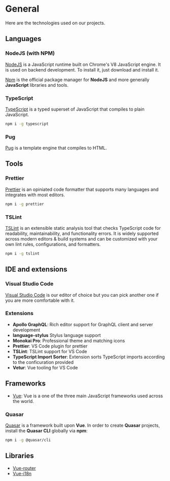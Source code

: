 # General

Here are the technologies used on our projects.

## Languages

### NodeJS (with NPM)

[NodeJS](https://nodejs.org) is a JavaScript runtime built on Chrome's V8 JavaScript engine. It is used on backend development. To
install it, just download and install it.

[Npm](https://www.npmjs.com/) is the official package manager for **NodeJS** and more generally **JavaScript** libraries and tools.

### TypeScript

[TypeScript](https://www.typescriptlang.org/) is a typed superset of JavaScript that compiles to plain JavaScript.

```bash
npm i -g typescript
```

### Pug

[Pug](https://pugjs.org/) is a template engine that compiles to HTML.

## Tools

### Prettier

[Prettier](https://prettier.io/) is an opiniated code formatter that supports many languages and integrates with most editors.

```bash
npm i -g prettier
```

### TSLint

[TSLint](https://palantir.github.io/tslint/) is an extensible static analysis tool that checks TypeScript code for readability,
maintainability, and functionality errors. It is widely supported across modern editors & build systems and can be customized with your own
lint rules, configurations, and formatters.

```bash
npm i -g tslint
```

## IDE and extensions

### Visual Studio Code

[Visual Studio Code](https://code.visualstudio.com/) is our editor of choice but you can pick another one if you are more comfortable with
it.

### Extensions

- **Apollo GraphQL**: Rich editor support for GraphQL client and server development
- **language-stylus** Stylus language support
- **Monokai Pro**: Professional theme and matching icons
- **Prettier**: VS Code plugin for prettier
- **TSLint**: TSLint support for VS Code
- **TypeScript Import Sorter**: Extension sorts TypeScript imports according to the conficuration provided
- **Vetur**: Vue tooling for VS Code

## Frameworks

- [Vue](https://vuejs.org/): Vue is a one of the three main JavaScript frameworks used across the world.

### Quasar

[Quasar](https://v1.quasar-framework.org/) is a framework built upon **Vue**. In order to create **Quasar** projects, install the
**Quasar CLI** globally via **npm**:

```bash
npm i -g @quasar/cli
```

## Libraries

- [Vue-router](https://router.vuejs.org/)
- [Vue-i18n](https://kazupon.github.io/vue-i18n/)
